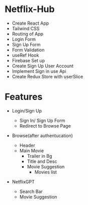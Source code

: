 # Netflix-Hub

- Create React App
- Tailwind CSS
- Routing of App
- Login Form
- Sign Up Form
- Form Validation
- useRef Hook
- Firebase Set up
- Create Sign Up User Account
- Implement Sign in use Api
- Create Redux Store with userSlice


# Features
- Login/Sign Up
    - Sign In/ Sign Up Form
    - Redirect to Browse Page

- Browse(after authentucation)
    - Header
    - Main Movie
        - Trailer in Bg
        - Title and Desc
        - Movie Suggestion
            - Movies list


- NetflixGPT
    - Search Bar
    - Movie Suggestion            
